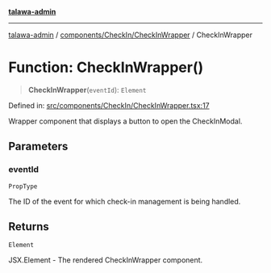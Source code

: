 [**talawa-admin**](../../../../README.md)

***

[talawa-admin](../../../../README.md) / [components/CheckIn/CheckInWrapper](../README.md) / CheckInWrapper

# Function: CheckInWrapper()

> **CheckInWrapper**(`eventId`): `Element`

Defined in: [src/components/CheckIn/CheckInWrapper.tsx:17](https://github.com/gautam-divyanshu/talawa-admin/blob/cfee07d9592eee1569f258baf49181c393e48f1b/src/components/CheckIn/CheckInWrapper.tsx#L17)

Wrapper component that displays a button to open the CheckInModal.

## Parameters

### eventId

`PropType`

The ID of the event for which check-in management is being handled.

## Returns

`Element`

JSX.Element - The rendered CheckInWrapper component.
